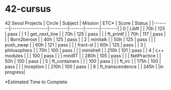 # 42-cursus
42 Seoul Projects
| Circle | Subject          | Mission | ETC* | Score | Status |
|--------|------------------|---------|-------|-------|--------|
| 0      | Libft            |         | 70h   | 125   | pass   |
| 1      | get_next_line    |         | 70h   | 125   | pass   |
|        | ft_printf        |         | 70h   | 117   | pass   |
|        | Born2beroot      |         | 40h   | 125   | pass   |
| 2      | minitalk         |         | 50h   | 125   | pass   |
|        | push_swap        |         | 60h   | 121   | pass   |
|        | fract-ol         |         | 60h   | 125   | pass   |
| 3      | philosophers     |         | 70h   | 100   | pass   |
|        | minishell        |         | 210h  | 101   | pass   |
| 4      | c++ modules      |         |       | 100   | pass   |
|        | miniRT           |         | 280h  | 105   | pass   |
|        | NetPractice      |         | 50h   | 100   | pass   |
| 5      | ft_containers    |         |       | 100   | pass   |
|        | ft_irc           |         | 175h  | 100   | pass   |
|        | Inception        |         | 210h  | 100   | pass   |
| 6      | ft_transcendence |         | 245h  |       |in progress|

\*Estimated Time to Complete
